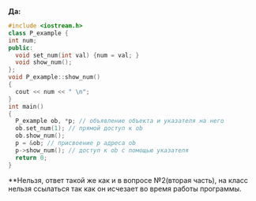 **Да:**
```c++
#include <iostream.h>
class P_example {
int num;
public:
  void set_num(int val) {num = val; }
  void show_num();
};
void P_example::show_num()
{
  cout << num << " \n";
}
int main()
{
  P_example ob, *p; // объявление объекта и указателя на него
  ob.set_num(1); // прямой доступ к ob
  ob.show_num();
  р = &ob; // присвоение р адреса ob
  p->show_num(); // доступ к ob с помощью указателя
  return 0;
}
```
**Нельзя, ответ такой же как и в вопросе №2(вторая часть), на класс нельзя ссылаться так как он исчезает во время работы программы. 
